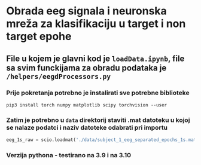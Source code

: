 # Obrada eeg signala i neuronska mreža za klasifikaciju u target i non target epohe

## File u kojem je glavni kod je `loadData.ipynb`, file sa svim funckijama za obradu podataka je `/helpers/eegdProcessors.py`

### Prije pokretanja potrebno je instalirati sve potrebne biblioteke
```shell
pip3 install torch numpy matplotlib scipy torchvision --user
```

### Zatim je potrebno u `data` direktorij staviti .mat datoteku u kojoj se nalaze podatci i naziv datoteke odabrati pri importu
```python
eeg_1s_raw = scio.loadmat('./data/subject_1_eeg_separated_epochs_1s.mat')
```

### Verzija pythona - testirano na 3.9 i na 3.10